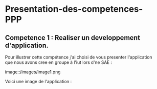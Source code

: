 # Presentation-des-competences-PPP

## Competence 1 : Realiser un developpement d'application.

Pour illustrer cette compétence j'ai choisi de vous presenter l'application que nous avons cree en groupe à l'iut lors d'ne SAE :


image::/images/image1.png


Voici une image de l'application :
